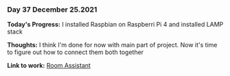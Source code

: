 ### Day 37 December 25.2021

**Today's Progress:** I installed Raspbian on Raspberri Pi 4 and installed LAMP stack

**Thoughts:** I think I'm done for now with main part of project. Now it's time to figure out how to connect them both together

**Link to work:** [Room Assistant](https://github.com/Pablo203/RoomAssistant/)